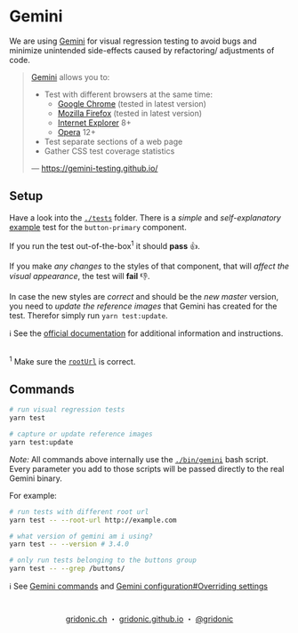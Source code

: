 # Gemini

We are using [Gemini] for visual regression testing to avoid bugs and minimize unintended side-effects caused by refactoring/ adjustments of code.

> [Gemini] allows you to:
> - Test with different browsers at the same time:
>   - [Google Chrome] (tested in latest version)
>   - [Mozilla Firefox] (tested in latest version)
>   - [Internet Explorer] 8+
>   - [Opera] 12+
> - Test separate sections of a web page
> - Gather CSS test coverage statistics
>
> — https://gemini-testing.github.io/

## Setup

Have a look into the [`./tests`](../tests) folder. There is a *simple* and *self-explanatory* [example](../tests/buttons/button-primary.js) test for the `button-primary` component.

If you run the test out-of-the-box<sup>1</sup> it should **pass** 👍.

If you make *any changes* to the styles of that component, that will *affect the visual appearance*, the test will **fail** 👎.

In case the new styles are *correct* and should be the *new master* version, you need to *update the reference images* that Gemini has created for the test. Therefor simply run `yarn test:update`.

ℹ️ See the [official documentation] for additional information and instructions.

##  
<sup>1</sup> Make sure the [`rootUrl`](./config.yml#L5) is correct.

## Commands

```bash
# run visual regression tests
yarn test

# capture or update reference images
yarn test:update
```

*Note:* All commands above internally use the [`./bin/gemini`](../bin/gemini) bash script. Every parameter you add to those scripts will be passed directly to the real Gemini binary.

For example:

```bash
# run tests with different root url
yarn test -- --root-url http://example.com

# what version of gemini am i using?
yarn test -- --version # 3.4.0

# only run tests belonging to the buttons group
yarn test -- --grep /buttons/
```

ℹ️ See [Gemini commands] and [Gemini configuration#Overriding settings]

#  
<p align="center">
  <a href="https://gridonic.ch">gridonic.ch</a> ・
  <a href="https://gridonic.github.io">gridonic.github.io</a> ・
  <a href="https://twitter.com/gridonic">@gridonic</a>
</p>

[Gemini]: https://github.com/gemini-testing/gemini
[Google Chrome]: https://www.google.com/chrome/browser/desktop/
[Mozilla Firefox]: https://www.mozilla.org/firefox
[Internet Explorer]: https://www.microsoft.com/en-us/download/internet-explorer.aspx#
[Opera]: https://www.opera.com/
[official documentation]: https://gemini-testing.github.io/
[Gemini commands]: https://gemini-testing.github.io/doc/commands.html
[Gemini configuration#Overriding settings]: https://gemini-testing.github.io/doc/config.html#overriding-settings
